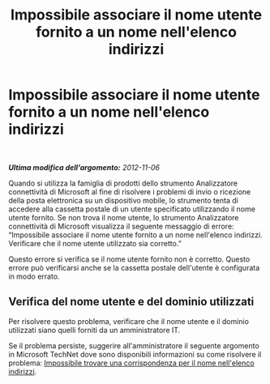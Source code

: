 ﻿---
title: Impossibile associare il nome utente fornito a un nome nell'elenco indirizzi
TOCTitle: Impossibile associare il nome utente fornito a un nome nell'elenco indirizzi
ms:assetid: 9a2bf2fb-9bfc-4cc0-adba-24d7730ebd5d
ms:mtpsurl: https://technet.microsoft.com/it-it/library/JJ863252(v=EXCHG.80)
ms:contentKeyID: 50553810
ms.date: 10/25/2013
mtps_version: v=EXCHG.80
_tocRel: dd439364(v=exchg.80)/toc.json
ms.translationtype: HT
---

# Impossibile associare il nome utente fornito a un nome nell'elenco indirizzi

 

_**Ultima modifica dell'argomento:** 2012-11-06_

Quando si utilizza la famiglia di prodotti dello strumento Analizzatore connettività di Microsoft al fine di risolvere i problemi di invio o ricezione della posta elettronica su un dispositivo mobile, lo strumento tenta di accedere alla cassetta postale di un utente specificato utilizzando il nome utente fornito. Se non trova il nome utente, lo strumento Analizzatore connettività di Microsoft visualizza il seguente messaggio di errore: “Impossibile associare il nome utente fornito a un nome nell'elenco indirizzi. Verificare che il nome utente utilizzato sia corretto.”

Questo errore si verifica se il nome utente fornito non è corretto. Questo errore può verificarsi anche se la cassetta postale dell'utente è configurata in modo errato.

## Verifica del nome utente e del dominio utilizzati

Per risolvere questo problema, verificare che il nome utente e il dominio utilizzati siano quelli forniti da un amministratore IT.

Se il problema persiste, suggerire all'amministratore il seguente argomento in Microsoft TechNet dove sono disponibili informazioni su come risolvere il problema: [Impossibile trovare una corrispondenza per il nome nell'elenco indirizzi](dd439366\(v=exchg.80\).md).

